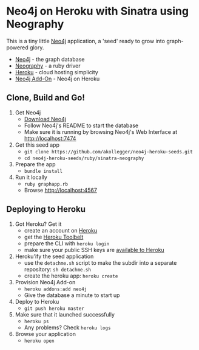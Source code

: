 Neo4j on Heroku with Sinatra using Neography
============================================

This is a tiny little [Neo4j](http://neo4j.org) application, a 'seed' ready
to grow into graph-powered glory. 

* [Neo4j](http://neo4j.org) - the graph database
* [Neography](https://github.com/maxdemarzi/neography) - a ruby driver
* [Heroku](http://heroku.com) - cloud hosting simplicity
* [Neo4j Add-On](https://addons.heroku.com/marketplace/neo4j) - Neo4j on Heroku

## Clone, Build and Go!

1. Get Neo4j
   * [Download Neo4j](http://neo4j.org/download)
   * Follow Neo4j's README to start the database
   * Make sure it is running by browsing Neo4j's Web Interface at [http://localhost:7474](http://localhost:7474)
2. Get this seed app 
   * `git clone https://github.com/akollegger/neo4j-heroku-seeds.git`
   * `cd neo4j-heroku-seeds/ruby/sinatra-neography`
3. Prepare the app
   * `bundle install`
4. Run it locally
   * `ruby graphapp.rb`
   * Browse [http://localhost:4567](http://localhost:4567)

## Deploying to Heroku

1. Got Heroku? Get it
   * create an account on [Heroku](http://heroku.com)
   * get the [Heroku Toolbelt](https://toolbelt.heroku.com)
   * prepare the CLI with `heroku login`
   * make sure your public SSH keys are [available to Heroku](https://devcenter.heroku.com/articles/keys)
2. Heroku'ify the seed application
   * use the `detachme.sh` script to make the subdir into a separate repository: `sh detachme.sh`
   * create the heroku app: `heroku create`
3. Provision Neo4j Add-on
   * `heroku addons:add neo4j`
   * Give the database a minute to start up
3. Deploy to Heroku
   * `git push heroku master`
4. Make sure that it launched successfully
   * `heroku ps`
   * Any problems? Check `heroku logs`
5. Browse your application
   * `heroku open`

